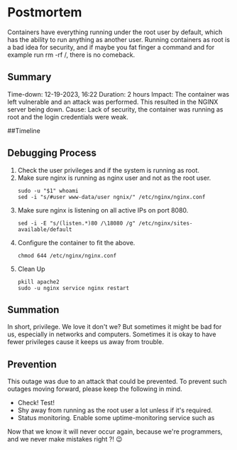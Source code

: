 # Postmortem

Containers have everything running under the root user by default,
which has the ability to run anything as another user. Running containers as root is a bad idea for security,
and if maybe you fat finger a command and for example run rm -rf /, there is no comeback. 
## Summary

Time-down: 12-19-2023, 16:22
Duration: 2 hours
Impact: The container was left vulnerable and an attack was performed. This resulted in the NGINX server being down.
Cause: Lack of security, the container was running as root and the login credentials were weak.

##Timeline



## Debugging Process

1. Check the user privileges and if the system is running as root.
2. Make sure nginx is running as nginx user and not as the root user.
   ```
   sudo -u "$1" whoami
   sed -i "s/#user www-data/user ngnix/" /etc/nginx/nginx.conf
   ```
3. Make sure nginx is listening on all active IPs on port 8080.
   ```
   sed -i -E "s/(listen.*)80 /\18080 /g" /etc/nginx/sites-available/default
   ```
4. Configure the container to fit the above.
   ```
   chmod 644 /etc/nginx/nginx.conf
   ```
5. Clean Up
   ```
   pkill apache2
   sudo -u nginx service nginx restart
   ```
   
## Summation

In short, privilege. We love it don't we? But sometimes it might be bad for us, especially in networks
and computers. Sometimes it is okay to have fewer privileges cause it keeps us away from trouble.

## Prevention

This outage was due to an attack that could be prevented. To prevent such outages
moving forward, please keep the following in mind.

* Check! Test!
* Shy away from running as the root user a lot unless if it's required.
* Status monitoring. Enable some uptime-monitoring service such as

Now that we know it will never occur again, because we're programmers, and we never make
mistakes right ?! :wink:
